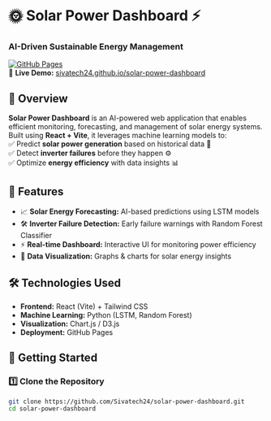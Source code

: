 # 🌞 Solar Power Dashboard ⚡  

### AI-Driven Sustainable Energy Management  

[![GitHub Pages](https://img.shields.io/badge/Live-Demo-brightgreen)](https://sivatech24.github.io/solar-power-dashboard/)  
🔗 **Live Demo:** [sivatech24.github.io/solar-power-dashboard](https://sivatech24.github.io/solar-power-dashboard/)  

## 🚀 Overview  
**Solar Power Dashboard** is an AI-powered web application that enables efficient monitoring, forecasting, and management of solar energy systems. Built using **React + Vite**, it leverages machine learning models to:  
✅ Predict **solar power generation** based on historical data 🌅  
✅ Detect **inverter failures** before they happen ⚙️  
✅ Optimize **energy efficiency** with data insights 📊  

## 🌟 Features  
- 📈 **Solar Energy Forecasting:** AI-based predictions using LSTM models  
- 🛠 **Inverter Failure Detection:** Early failure warnings with Random Forest Classifier  
- ⚡ **Real-time Dashboard:** Interactive UI for monitoring power efficiency  
- 💾 **Data Visualization:** Graphs & charts for solar energy insights  

## 🛠️ Technologies Used  
- **Frontend:** React (Vite) + Tailwind CSS  
- **Machine Learning:** Python (LSTM, Random Forest)  
- **Visualization:** Chart.js / D3.js  
- **Deployment:** GitHub Pages  

## 🎯 Getting Started  

### 1️⃣ Clone the Repository  
```sh
git clone https://github.com/Sivatech24/solar-power-dashboard.git
cd solar-power-dashboard
